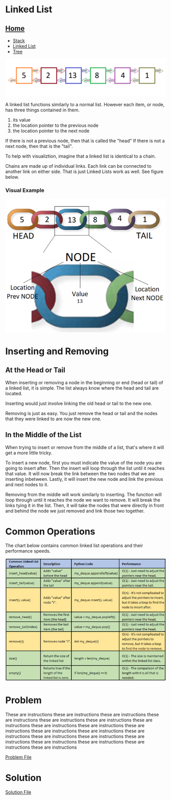 # Linked List

## [Home](README.md)
* [Stack](Stack.md)
* [Linked List](LinkedList.md)
* [Tree](Tree.md)

![image](Pictures/linked_link_chart.png)

A linked list functions similarly to a normal list. However each item, or node, has three things contained in them.
1. its value
2. the location pointer to the previous node
3. the location pointer to the next node

If there is not a previous node, then that is called the "head" If there is not a next node, then that is the "tail".

To help with visualiztion, imagine that a linked list is identical to a chain.

Chains are made up of individual links. Each link can be connected to another link on either side. That is just Linked Lists work as well. See figure below.

### Visual Example
![image](Pictures/chain_links_chart.png)

# Inserting and Removing
## At the Head or Tail
When inserting or removing a node in the beginning or end (head or tail) of a linked list, it is simple. The list always know where the head and tail are located. 

Inserting would just involve linking the old head or tail to the new one. 

Removing is just as easy. You just remove the head or tail and the nodes that they were linked to are now the new one.

## In the Middle of the List
When trying to insert or remove from the middle of a list, that's where it will get a more little tricky.

To insert a new node, first you must indicate the value of the node you are going to insert after. Then the insert will loop through the list until it reaches that value. It will now break the link between the two nodes that we are inserting inbetween. Lastly, it will insert the new node and link the previous and next nodes to it.

Removing from the middle will work similarly to inserting. The function will loop through until it reaches the node we want to remove. It will break the links tying it in the list. Then, it will take the nodes that were directly in front and behind the node we just removed and link those two together.

# Common Operations
The chart below contains common linked list operations and their performance speeds.

![image](Pictures/linked_o.png)

# Problem
These are instructions these are instructions these are instructions these are instructions these are instructions these are instructions these are instructions these are instructions these are instructions these are instructions these are instructions these are instructions these are instructions these are instructions these are instructions these are instructions these are instructions these are instructions these are instructions these are instructions

[Problem File](http://url.link.goes.here)

# Solution
[Solution File](http://url.link.goes.here)